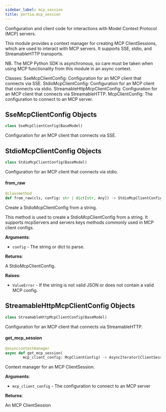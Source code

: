 ```yaml
---
sidebar_label: mcp_session
title: portia.mcp_session
---
```


Configuration and client code for interactions with Model Context Protocol (MCP) servers.

This module provides a context manager for creating MCP ClientSessions, which are used to
interact with MCP servers. It supports SSE, stdio, and StreamableHTTP transports.

NB. The MCP Python SDK is asynchronous, so care must be taken when using MCP functionality
from this module in an async context.

Classes:
    SseMcpClientConfig: Configuration for an MCP client that connects via SSE.
    StdioMcpClientConfig: Configuration for an MCP client that connects via stdio.
    StreamableHttpMcpClientConfig: Configuration for an MCP client that connects via StreamableHTTP.
    McpClientConfig: The configuration to connect to an MCP server.

## SseMcpClientConfig Objects

```python
class SseMcpClientConfig(BaseModel)
```

Configuration for an MCP client that connects via SSE.

## StdioMcpClientConfig Objects

```python
class StdioMcpClientConfig(BaseModel)
```

Configuration for an MCP client that connects via stdio.

#### from\_raw

```python
@classmethod
def from_raw(cls, config: str | dict[str, Any]) -> StdioMcpClientConfig
```

Create a StdioMcpClientConfig from a string.

This method is used to create a StdioMcpClientConfig from a string. It supports
mcpServers and servers keys methods commonly used in MCP client configs.

**Arguments**:

- `config` - The string or dict to parse.
  

**Returns**:

  A StdioMcpClientConfig.
  

**Raises**:

- `ValueError` - If the string is not valid JSON or does not contain a valid MCP config.

## StreamableHttpMcpClientConfig Objects

```python
class StreamableHttpMcpClientConfig(BaseModel)
```

Configuration for an MCP client that connects via StreamableHTTP.

#### get\_mcp\_session

```python
@asynccontextmanager
async def get_mcp_session(
        mcp_client_config: McpClientConfig) -> AsyncIterator[ClientSession]
```

Context manager for an MCP ClientSession.

**Arguments**:

- `mcp_client_config` - The configuration to connect to an MCP server
  

**Returns**:

  An MCP ClientSession


